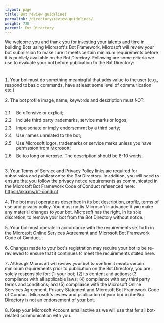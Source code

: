 ```yaml
---
layout: page
title: Bot review guidelines
permalink: /directory/review-guidelines/
weight: 720
parent1: Bot Directory
---
```


<style>
      ol.list-counter {
        padding:1ex 0;
        counter-reset: category;
        list-style-position: inside;
      }
      ol.list-counter > li {
        margin-top: 1rem;
        margin-bottom: 1rem;
        counter-increment: category;
      }
      
      ol.list-counter ol {
        padding:1ex 0;
        list-style-type: decimal;
        list-style-position: inside;
        margin-left: 2em;
        margin-bottom: 1em;        
      }
      ol.list-counter ol li {
        position: relative;        
        display: block;
        counter-increment: item;
        padding-left: 1ex;
        padding-bottom: 1ex;
      }
      
      ol.list-counter ol li:firt-child {
        position: relative;        
        display: block;
        counter-reset: item;
      }
      
      ol.list-counter  ol  li:before {
        position: absolute;        
        content: counter(category)'.'counter(item);
        left: -2em;
        text-align: right;        
      }

    </style>

We welcome you and thank you for investing your talents and time in building Bots using Microsoft's Bot Framework. Microsoft will review your bot submission to make sure it meets certain minimum requirements before it is publicly available on the Bot Directory. Following are some criteria we use to evaluate your bot before publication to the Bot Directory:  

<section>
    <ol class="list-counter">
<li>Your bot must do something meaningful that adds value to the user (e.g., respond to basic commands, have at least some level of communication etc.)</li>

<li>The bot profile image, name, keywords and description must NOT:</li>
<ol>
<li>Be offensive or explicit;</li>
<li>Include third party trademarks, service marks or logos;</li>
<li>Impersonate or imply endorsement by a third party; </li>
<li>Use names unrelated to the bot;</li>
<li>Use Microsoft logos, trademarks or service marks unless you have permission from Microsoft;</li>
<li>Be too long or verbose. The description should be 8-10 words.</li>
</ol>
<li>Your Terms of Service and Privacy Policy links are required for submission and publication to the Bot Directory. In addition, you will need to ensure that you follow the privacy notice requirements as communicated in the Microsoft Bot Framework Code of Conduct referenced here: <a href="https://aka.ms/bf-conduct">https://aka.ms/bf-conduct</a></li>

<li>The bot must operate as described in its bot description, profile, terms of use and privacy policy. You must notify Microsoft in advance if you make any material changes to your bot.  Microsoft has the right, in its sole discretion, to remove your bot from the Bot Directory without notice. </li>

<li>Your bot must operate in accordance with the requirements set forth in the Microsoft Online Services Agreement and Microsoft Bot Framework Code of Conduct.</li>

<li>Changes made to your bot's registration may require your bot to be re-reviewed to ensure that it continues to meet the requirements stated here.</li>

<li>Although Microsoft will review your bot to confirm it meets certain minimum requirements prior to publication on the Bot Directory, you are solely responsible for: (1) your bot; (2) its content and actions; (3) compliance with all applicable laws; (4) compliance with any third party terms and conditions; and (5) compliance with the Microsoft Online Services Agreement, Privacy Statement and Microsoft Bot Framework Code of Conduct.  Microsoft's review and publication of your bot to the Bot Directory is not an endorsement of your bot.  </lI>
 
<li>Keep your Microsoft Account email active as we will use that for all bot-related communication with you.</li>
    </ol>
  </section>